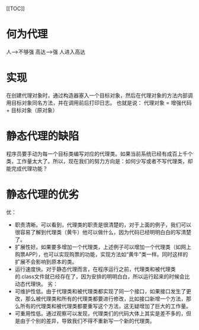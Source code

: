 [[TOC]]

# 何为代理
人-->不够强
高达-->强
人进入高达

# 实现
在创建代理对象时，通过构造器塞入一个目标对象，然后在代理对象的方法内部调用目标对象同名方法，并在调用前后打印日志。
也就是说：
代理对象 = 增强代码 + 目标对象（原对象）

# 静态代理的缺陷
程序员要手动为每一个目标类编写对应的代理类。如果当前系统已经有成百上千个类，工作量太大了。所以，现在我们的努力方向是：如何少写或者不写代理类，却能完成代理功能？

# 静态代理的优劣
优：
+ 职责清晰。可以看到，代理类的职责是很清楚的，对于上面的例子，我们可以很容易了解到代理类（黄牛）他可以做什么，因为代码已经明明白白的写清楚了。
+ 扩展性好。如果要多增加一个代理类，上述例子可以增加一个代理类（如网上购票APP），也可以实现购票的功能，实现方法如“黄牛”类一样。同时这样的扩展不会影响到原本的类。
+ 运行速度快。对于静态代理而言，在程序运行之前，代理类和被代理类的.class文件就已经存在了，因为安排的明明白白，所以运行起来的时候会比动态代理快。
劣：
+ 可维护性低。由于代理类和被代理类都实现了同一个接口，如果接口发生了更改，那么被代理类和所有的代理类都要进行修改，比如接口新增一个方法，那么所有的代理类和被代理类都要重写这个方法，这无疑增加了巨大的工作量。
+ 可重用性低。通过观察可以发现，代理类们的代码大体上其实是差不多的，但是由于个别的差异，导致我们不得不重新写一个新的代理类。
